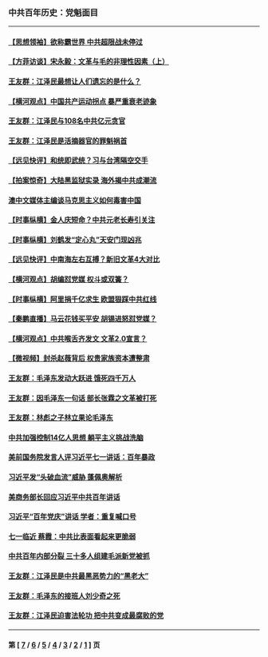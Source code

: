 ### 中共百年历史：党魁面目
---
#### [【思想领袖】欲称霸世界 中共超限战未停过](../../pages/nf1176107/n13745142.md?08060430) 
#### [【方菲访谈】宋永毅：文革与毛的非理性因素（上）](../../pages/nf1176107/n13469956.md?08060430) 
#### [王友群：江泽民最想让人们遗忘的是什么？](../../pages/nf1176107/n13408949.md?08060430) 
#### [【横河观点】中国共产运动拐点 暴严重衰老迹象](../../pages/nf1176107/n13388333.md?08060430) 
#### [王友群：江泽民与108名中共亿元贪官](../../pages/nf1176107/n13352358.md?08060430) 
#### [王友群：江泽民是活摘器官的罪魁祸首](../../pages/nf1176107/n13336903.md?08060430) 
#### [【远见快评】和统即武统？习与台湾隔空交手](../../pages/nf1176107/n13297739.md?08060430) 
#### [【拍案惊奇】大陆黑监狱实录 海外揭中共成潮流](../../pages/nf1176107/n13288853.md?08060430) 
#### [澳中文媒体主编谈马克思主义如何毒害中国](../../pages/nf1176107/n13257387.md?08060430) 
#### [【时事纵横】金人庆短命？中共元老长寿引关注](../../pages/nf1176107/n13217934.md?08060430) 
#### [【时事纵横】刘鹤发“定心丸”天安门现凶兆](../../pages/nf1176107/n13215416.md?08060430) 
#### [【远见快评】中南海左右互搏？新旧文革4大对比](../../pages/nf1176107/n13214745.md?08060430) 
#### [【横河观点】胡编怼党媒 权斗或双簧？](../../pages/nf1176107/n13210864.md?08060430) 
#### [【时事纵横】阿里捐千亿求生 欧盟狠踩中共红线](../../pages/nf1176107/n13206431.md?08060430) 
#### [【秦鹏直播】马云花钱买平安 胡锡进怒怼党媒？](../../pages/nf1176107/n13206392.md?08060430) 
#### [【横河观点】中共喉舌齐发文 文革2.0宣言？](../../pages/nf1176107/n13201248.md?08060430) 
#### [【微视频】封杀赵薇背后 权贵家族资本遭整肃](../../pages/nf1176107/n13197798.md?08060430) 
#### [王友群：毛泽东发动大跃进 饿死四千万人](../../pages/nf1176107/n13177158.md?08060430) 
#### [王友群：因毛泽东一句话 部长张霖之文革被打死](../../pages/nf1176107/n13161711.md?08060430) 
#### [王友群：林彪之子林立果论毛泽东](../../pages/nf1176107/n13128622.md?08060430) 
#### [中共加强控制14亿人思想 躺平主义挑战洗脑](../../pages/nf1176107/n13094299.md?08060430) 
#### [美前国务院发言人评习近平七一讲话：百年暴政](../../pages/nf1176107/n13066986.md?08060430) 
#### [习近平发“头破血流”威胁 蓬佩奥解析](../../pages/nf1176107/n13063604.md?08060430) 
#### [美商务部长回应习近平中共百年讲话](../../pages/nf1176107/n13062903.md?08060430) 
#### [习近平“百年党庆”讲话 学者：重复喊口号](../../pages/nf1176107/n13061411.md?08060430) 
#### [七一临近 蔡霞：中共比表面看起来更脆弱](../../pages/nf1176107/n13056418.md?08060430) 
#### [中共百年内部分裂 三十多人组建毛派新党被抓](../../pages/nf1176107/n13044023.md?08060430) 
#### [王友群：江泽民是中共最黑恶势力的“黑老大”](../../pages/nf1176107/n13022180.md?08060430) 
#### [王友群：毛泽东的接班人刘少奇之死](../../pages/nf1176107/n12991772.md?08060430) 
#### [王友群：江泽民迫害法轮功 把中共变成最腐败的党](../../pages/nf1176107/n12947347.md?08060430) 

---
#### 第 [ [7](./7.md?08060430) / [6](./6.md?08060430) / [5](./5.md?08060430) / [4](./4.md?08060430) / [3](./3.md?08060430) / [2](./2.md?08060430) / [1](./1.md?08060430) ] 页
